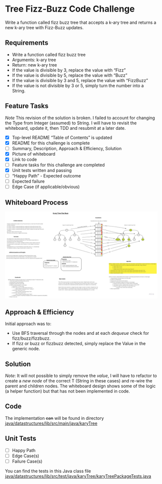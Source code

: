 # Tree Fizz-Buzz Code Challenge

Write a function called fizz buzz tree that accepts a k-ary tree and returns a new k-ary tree with Fizz-Buzz updates.

## Requirements

- Write a function called fizz buzz tree
- Arguments: k-ary tree
- Return: new k-ary tree
- If the value is divisible by 3, replace the value with “Fizz”
- If the value is divisible by 5, replace the value with “Buzz”
- If the value is divisible by 3 and 5, replace the value with “FizzBuzz”
- If the value is not divisible by 3 or 5, simply turn the number into a String.

## Feature Tasks

*Note* This revision of the solution is broken. I failed to account for changing the Type from Integer (assumed)
to String. I will have to revisit the whiteboard, update it, then TDD and resubmit at a later date.

- [X] Top-level README “Table of Contents” is updated
- [X] README for this challenge is complete
- [ ] Summary, Description, Approach & Efficiency, Solution
- [X] Picture of whiteboard
- [X] Link to code
- [ ] Feature tasks for this challenge are completed
- [X] Unit tests written and passing
- [ ] “Happy Path” - Expected outcome
- [ ] Expected failure
- [ ] Edge Case (if applicable/obvious)

## Whiteboard Process

![tree-fizz-buzz Whiteboard](tree-fizz-buzz.jpg)

## Approach & Efficiency

Initial approach was to:

- Use BFS traversal through the nodes and at each *dequeue* check for fizz/buzz/fizzbuzz.
- If fizz or buzz or fizzbuzz detected, simply replace the Value in the generic node.

## Solution

*Note*: It will not possible to simply remove the *value*, I will have to refactor to create a *new node* of the
correct T (String in these cases) and re-wire the parent and children nodes. The whiteboard design shows some
of the logic (a helper function) but that has not been implemented in code.

## Code

The implementation ~~can~~ will be found in directory [java/datastructures/lib/src/main/java/karyTree](java/datastructures/lib/src/main/java/karyTree)

## Unit Tests

- [ ] Happy Path
- [ ] Edge Case(s)
- [ ] Failure Case(s)

You can find the tests in this Java class file [java/datastructures/lib/src/test/java/karyTree/karyTreePackageTests.java](java/datastructures/lib/src/test/java/karyTree/karyTreePackageTests.java)
